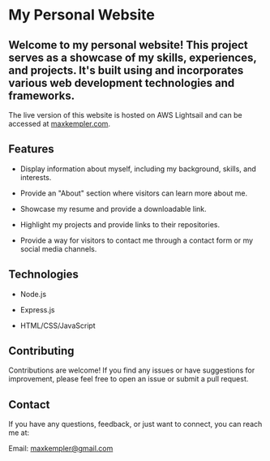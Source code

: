 # My Personal Website

## Welcome to my personal website! This project serves as a showcase of my skills, experiences, and projects. It's built using  and incorporates various web development technologies and frameworks.

The live version of this website is hosted on AWS Lightsail and can be accessed at [maxkempler.com](http://maxkempler.com).


## Features

- Display information about myself, including my background, skills, and interests.
  
- Provide an "About" section where visitors can learn more about me.
  
- Showcase my resume and provide a downloadable link.
  
- Highlight my projects and provide links to their repositories.
  
- Provide a way for visitors to contact me through a contact form or my social media channels.


## Technologies

- Node.js
  
- Express.js
  
- HTML/CSS/JavaScript 

## Contributing

Contributions are welcome! If you find any issues or have suggestions for improvement, please feel free to open an issue or submit a pull request.

## Contact

If you have any questions, feedback, or just want to connect, you can reach me at:

Email: maxkempler@gmail.com
